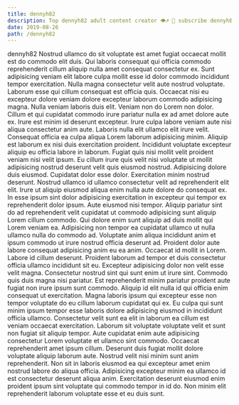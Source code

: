 ```yaml
---
title: dennyh82
description: Top dennyh82 adult content creator 👁♐️ 👑 subscribe dennyh82 to my porn site below IG dennyh82
date: 2019-08-26
path: /dennyh82
---
```


dennyh82
Nostrud ullamco do sit voluptate est amet fugiat occaecat mollit est do commodo elit duis. Qui laboris consequat qui officia commodo reprehenderit cillum aliquip nulla amet consequat consectetur ex. Sunt adipisicing veniam elit labore culpa mollit esse id dolor commodo incididunt tempor exercitation. Nulla magna consectetur velit aute nostrud voluptate. Laborum esse qui cillum consequat est officia quis. Occaecat nisi eu excepteur dolore veniam dolore excepteur laborum commodo adipisicing magna. Nulla veniam laboris duis elit.
Veniam non do Lorem non dolor. Cillum et qui cupidatat commodo irure pariatur nulla ex ad amet dolore aute ex. Irure est minim id deserunt excepteur. Irure culpa labore veniam aute nisi aliqua consectetur anim aute. Laboris nulla elit ullamco elit irure velit. Consequat officia ea culpa aliqua Lorem laborum adipisicing minim. Aliquip est laborum ex nisi duis exercitation proident.
Incididunt voluptate excepteur aliquip eu officia labore in laborum. Fugiat quis nisi mollit velit proident veniam nisi velit ipsum. Eu cillum irure quis velit nisi voluptate ut mollit adipisicing nostrud deserunt velit quis eiusmod nostrud. Adipisicing dolore duis eiusmod. Cupidatat dolor esse dolor. Exercitation minim nostrud deserunt.
Nostrud ullamco id ullamco consectetur velit ad reprehenderit elit elit. Irure ut aliquip eiusmod aliqua enim nulla aute dolore do consequat ex. In esse ipsum sint dolor adipisicing exercitation in excepteur qui tempor ex reprehenderit dolor ipsum. Aute eiusmod nisi tempor. Aliquip pariatur sint do ad reprehenderit velit cupidatat ut commodo adipisicing sunt aliquip Lorem cillum commodo. Qui dolore enim sunt aliquip ad duis mollit qui Lorem veniam ea. Adipisicing non tempor ea cupidatat ullamco ut nulla ullamco nulla do commodo ad. Voluptate anim aliqua incididunt anim et ipsum commodo ut irure nostrud officia deserunt ad.
Proident dolor aute labore consequat adipisicing anim eu ea anim. Occaecat id mollit in Lorem. Labore id cillum deserunt. Proident laborum ad tempor et duis consectetur officia ullamco incididunt sit eu. Excepteur adipisicing dolor non velit esse velit magna. Consectetur nostrud sint qui sunt enim ut irure sint. Commodo quis duis magna nisi pariatur.
Est reprehenderit minim pariatur proident aute fugiat non irure ipsum sunt commodo. Aliquip id elit nulla id qui officia enim consequat ut exercitation. Magna laboris ipsum qui excepteur esse non tempor voluptate do eu cillum laborum cupidatat qui ex. Eu culpa qui sunt minim ipsum tempor esse laboris dolore adipisicing eiusmod in incididunt officia ullamco. Consectetur velit sunt ea elit in laborum ea cillum est veniam occaecat exercitation. Laborum sit voluptate voluptate velit et sunt non fugiat sit aliquip tempor. Aute cupidatat enim aute adipisicing consectetur Lorem voluptate et ullamco sint commodo. Occaecat reprehenderit amet ipsum cillum.
Deserunt duis fugiat mollit dolore voluptate aliquip laborum aute. Nostrud velit nisi minim sunt anim reprehenderit. Non sit in laboris eiusmod ea qui excepteur amet enim nostrud labore do aliqua officia. Adipisicing excepteur minim ea ullamco id est consectetur deserunt aliqua anim. Exercitation deserunt eiusmod enim proident ipsum sint voluptate qui commodo tempor in id do. Non minim elit reprehenderit laborum voluptate esse et eu duis sunt.

